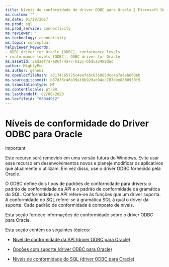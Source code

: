 ```yaml
---
title: Níveis de conformidade do driver ODBC para Oracle | Microsoft Docs
ms.custom: ''
ms.date: 01/19/2017
ms.prod: sql
ms.prod_service: connectivity
ms.reviewer: ''
ms.technology: connectivity
ms.topic: conceptual
helpviewer_keywords:
- ODBC driver for Oracle [ODBC], conformance levels
- conformance levels [ODBC], ODBC driver for Oracle
ms.assetid: 2ad2ef7a-a86f-4a77-b12c-bbd5a3499dac
author: MightyPen
ms.author: genemi
ms.openlocfilehash: a3174c65725c4eefebc035865dcc4a7a6eb6606b
ms.sourcegitcommit: b87d36c46b39af8b929ad94ec707dee8800950f5
ms.translationtype: MT
ms.contentlocale: pt-BR
ms.lasthandoff: 02/08/2020
ms.locfileid: "68044952"
---
```

# <a name="odbc-driver-for-oracle-conformance-levels"></a>Níveis de conformidade do Driver ODBC para Oracle
> [!IMPORTANT]  
>  Este recurso será removido em uma versão futura do Windows. Evite usar esse recurso em desenvolvimentos novos e planeje modificar os aplicativos que atualmente o utilizam. Em vez disso, use o driver ODBC fornecido pela Oracle.  
  
 O ODBC define dois tipos de padrões de conformidade para drivers: o padrão de conformidade da API e o padrão de conformidade da gramática do SQL. Conformidade de API refere-se às funções que um driver suporta. A conformidade do SQL refere-se à gramática SQL à qual o driver dá suporte. Cada padrão de conformidade é composto de níveis.  
  
 Esta seção fornece informações de conformidade sobre o driver ODBC para Oracle.  
  
 Esta seção contém os seguintes tópicos:  
  
-   [Nível de conformidade da API (driver ODBC para Oracle)](../../odbc/microsoft/api-conformance-level-odbc-driver-for-oracle.md)  
  
-   [Opções com suporte (driver ODBC para Oracle)](../../odbc/microsoft/supported-options-odbc-driver-for-oracle.md)  
  
-   [Níveis de conformidade do SQL (driver ODBC para Oracle)](../../odbc/microsoft/sql-conformance-levels-odbc-driver-for-oracle.md)
